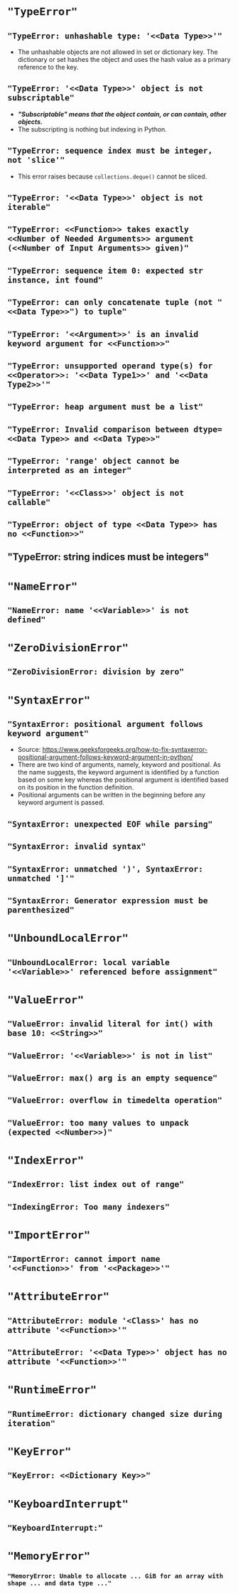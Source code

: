 # `"TypeError"`
## `"TypeError: unhashable type: '<<Data Type>>'"`
- The unhashable objects are not allowed in set or dictionary key. The dictionary or set hashes the object and uses the hash value as a primary reference to the key.
## `"TypeError: '<<Data Type>>' object is not subscriptable"`
- ***"Subscriptable" means that the object contain, or can contain, other objects.***
- The subscripting is nothing but indexing in Python.
## `"TypeError: sequence index must be integer, not 'slice'"`
- This error raises because `collections.deque()` cannot be sliced.
## `"TypeError: '<<Data Type>>' object is not iterable"`
## `"TypeError: <<Function>> takes exactly <<Number of Needed Arguments>> argument (<<Number of Input Arguments>> given)"`
## `"TypeError: sequence item 0: expected str instance, int found"`
## `"TypeError: can only concatenate tuple (not "<<Data Type>>") to tuple"`
## `"TypeError: '<<Argument>>' is an invalid keyword argument for <<Function>>"`
## `"TypeError: unsupported operand type(s) for <<Operator>>: '<<Data Type1>>' and '<<Data Type2>>'"`
## `"TypeError: heap argument must be a list"`
## `"TypeError: Invalid comparison between dtype=<<Data Type>> and <<Data Type>>"`
## `"TypeError: 'range' object cannot be interpreted as an integer"`
## `"TypeError: '<<Class>>' object is not callable"`
## `"TypeError: object of type <<Data Type>> has no <<Function>>"`
## "TypeError: string indices must be integers"

# `"NameError"`
## `"NameError: name '<<Variable>>' is not defined"`

# `"ZeroDivisionError"`
## `"ZeroDivisionError: division by zero"`

# `"SyntaxError"`
## `"SyntaxError: positional argument follows keyword argument"`
- Source: https://www.geeksforgeeks.org/how-to-fix-syntaxerror-positional-argument-follows-keyword-argument-in-python/
- There are two kind of arguments, namely, keyword and positional. As the name suggests, the keyword argument is identified by a function based on some key whereas the positional argument is identified based on its position in the function definition.
- Positional arguments can be written in the beginning before any keyword argument is passed.
## `"SyntaxError: unexpected EOF while parsing"`
## `"SyntaxError: invalid syntax"`
## `"SyntaxError: unmatched ')', SyntaxError: unmatched ']'"`
## `"SyntaxError: Generator expression must be parenthesized"`

# `"UnboundLocalError"`
## `"UnboundLocalError: local variable '<<Variable>>' referenced before assignment"`

# `"ValueError"`
## `"ValueError: invalid literal for int() with base 10: <<String>>"`
## `"ValueError: '<<Variable>>' is not in list"`
## `"ValueError: max() arg is an empty sequence"`
## `"ValueError: overflow in timedelta operation"`
## `"ValueError: too many values to unpack (expected <<Number>>)"`

# `"IndexError"`
## `"IndexError: list index out of range"`
## `"IndexingError: Too many indexers"`

# `"ImportError"`
## `"ImportError: cannot import name '<<Function>>' from '<<Package>>'"`

# `"AttributeError"`
## `"AttributeError: module '<Class>' has no attribute '<<Function>>'"`
## `"AttributeError: '<<Data Type>>' object has no attribute '<<Function>>'"`

# `"RuntimeError"`
## `"RuntimeError: dictionary changed size during iteration"`

# `"KeyError"`
## `"KeyError: <<Dictionary Key>>"`

# `"KeyboardInterrupt"`
## `"KeyboardInterrupt:"`

# `"MemoryError"`
### `"MemoryError: Unable to allocate ... GiB for an array with shape ... and data type ..."`